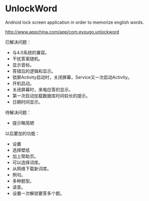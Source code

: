 UnlockWord
==========

Android lock screen application in order to memorize english words.

http://www.appchina.com/app/com.eyougo.unlockword

已解决问题：
 * 与4.0系统的兼容。
 * 干扰答案随机。
 * 显示音标。
 * 答错后的逻辑和显示。
 * 锁屏Activity启动时，关闭屏幕，Service又一次启动Activity。
 * 开机启动。
 * 关闭屏幕时，来电应答的显示。
 * 第一次启动加载数据库时间较长的提示。
 * 日期时间显示。

待解决问题：
 * 提示略简陋
 
以后要加的功能：
 * 设置 
 * 选择壁纸
 * 加上帮助页。
 * 可以选择词库。
 * 从网络下载新词库。
 * 例句。
 * 多种题型。
 * 读音。
 * 设置一次解锁要答多个题。
